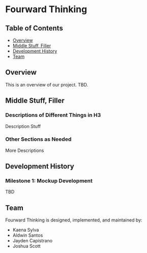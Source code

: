 # Fourward Thinking

## Table of Contents
- [Overview](#overview)
- [Middle Stuff, Filler](#middle-stuff-filler)
- [Development History](#development-history)
- [Team](#team)

## Overview

This is an overview of our project. TBD.

## Middle Stuff, Filler

### Descriptions of Different Things in H3

Description Stuff

### Other Sections as Needed

More Descriptions

## Development History

### Milestone 1: Mockup Development

TBD

## Team

Fourward Thinking is designed, implemented, and maintained by:
- Kaena Sylva
- Aldwin Santos
- Jayden Capistrano
- Joshua Scott
